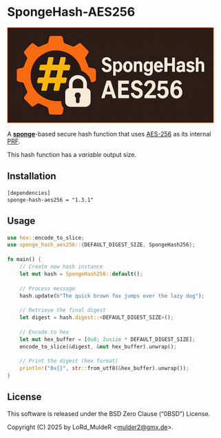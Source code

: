 # SpongeHash-AES256

![SpongeHash-AES256](https://raw.githubusercontent.com/lordmulder/sponge-hash-aes256/master/.assets/images/sponge-hash-aes256.png)

A [**sponge**](https://en.wikipedia.org/wiki/Sponge_function)-based secure hash function that uses [AES-256](https://docs.rs/aes/latest/aes/index.html) as its internal [PRF](https://en.wikipedia.org/wiki/Pseudorandom_permutation).

This hash function has a *variable* output size.

## Installation

```
[dependencies]
sponge-hash-aes256 = "1.3.1"
```

## Usage

```rust
use hex::encode_to_slice;
use sponge_hash_aes256::{DEFAULT_DIGEST_SIZE, SpongeHash256};

fn main() {
    // Create new hash instance
    let mut hash = SpongeHash256::default();

    // Process message
    hash.update(b"The quick brown fox jumps over the lazy dog");

    // Retrieve the final digest
    let digest = hash.digest::<DEFAULT_DIGEST_SIZE>();

    // Encode to hex
    let mut hex_buffer = [0u8; 2usize * DEFAULT_DIGEST_SIZE];
    encode_to_slice(&digest, &mut hex_buffer).unwrap();

    // Print the digest (hex format)
    println!("0x{}", str::from_utf8(&hex_buffer).unwrap());
}
```

## License

This software is released under the BSD Zero Clause (“0BSD”) License.

Copyright (C) 2025 by LoRd_MuldeR &lt;mulder2@gmx.de&gt;.
